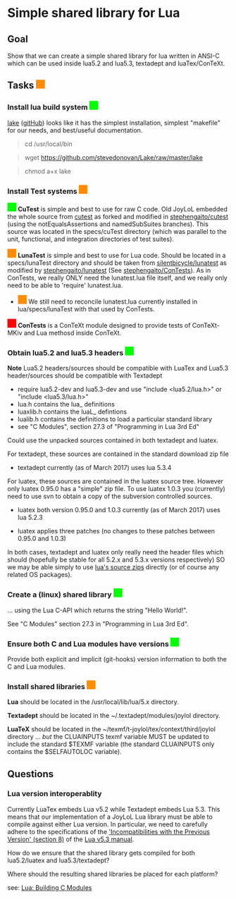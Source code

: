 # Simple shared library for Lua

## Goal

Show that we can create a simple shared library for lua written in ANSI-C 
which can be used inside lua5.2 and lua5.3, textadept and luaTex/ConTeXt. 

## Tasks ![needsWork](/design/images/needsWork.png)

### Install lua build system ![done](/design/images/done.png)

[lake](http://stevedonovan.github.io/lake/scripts/lake.html) 
([gitHub](https://github.com/stevedonovan/Lake)) looks like it has the 
simplest installation, simplest "makefile" for our needs, and best/useful 
documentation. 

> cd /usr/local/bin

> wget https://github.com/stevedonovan/Lake/raw/master/lake

> chmod a+x lake

### Install Test systems ![needsWork](/design/images/needsWork.png)

![done](/design/images/done.png) **CuTest** is simple and best to use for 
raw C code. Old JoyLoL embedded the whole source from 
[cutest](https://github.com/asimjalis/cutest) as forked and modified in 
[stephengaito/cutest](https://github.com/stephengaito/cutest) (using the 
notEqualsAssertions and namedSubSuites branches). This source was located 
in the specs/cuTest directory (which was parallel to the unit, functional, 
and integration directories of test suites). 

![needsWork](/design/images/needsWork.png) **LunaTest** is simple and best 
to use for Lua code. Should be located in a specs/lunaTest directory and 
should be taken from 
[silentbicycle/lunatest](https://github.com/silentbicycle/lunatest) as 
modified by [stephengaito/lunatest]() (See 
[stephengaito/ConTests](https://github.com/stephengaito/ConTests)). As in 
ConTests, we really ONLY need the lunatest.lua file itself, and we really 
only need to be able to 'require' lunatest.lua. 

* ![needsWork](/design/images/needsWork.png) We still need to reconcile 
lunatest.lua currently installed in lua/specs/lunaTest with that used by 
ConTests. 

![notStarted](/design/images/notStarted.png) **ConTests** is a ConTeXt 
module designed to provide tests of ConTeXt-MKiv and Lua methosd inside 
ConTeXt. 

### Obtain lua5.2 and lua5.3 headers ![done](/design/images/done.png)

**Note** Lua5.2 headers/sources should be compatible with LuaTex and Lua5.3 
header/sources should be compatible with Textadept 

- require lua5.2-dev and lua5.3-dev and use "include <lua5.2/lua.h>" or 
  "include <lua5.3/lua.h>" 
- lua.h contains the lua_ definitions
- luaxlib.h contains the luaL_ defintions
- lualib.h contains the definitions to load a particular standard library
- see "C Modules", section 27.3 of "Programming in Lua 3rd Ed"

Could use the unpacked sources contained in both textadept and luatex.

For textadept, these sources are contained in the standard download zip file

* textadept currently (as of March 2017) uses lua 5.3.4

For luatex, these sources are contained in the luatex source tree. However 
only luatex 0.95.0 has a "simple" zip file. To use luatex 1.0.3 you 
(currently) need to use svn to obtain a copy of the subversion controlled 
sources. 
 
* luatex both version 0.95.0 and 1.0.3 currently (as of March 2017) uses 
  lua 5.2.3 

* luatex applies three patches (no changes to these patches between 0.95.0 
  and 1.0.3) 

In both cases, textadept and luatex only really need the header files 
which should (hopefully be stable for all 5.2.x and 5.3.x versions 
respectively) SO we may be able simply to use [lua's source 
zips](http://www.lua.org/ftp/) directly (or of course any related OS 
packages). 

### Create a (linux) shared library ![done](/design/images/done.png)
... using the Lua C-API which returns the string "Hello World!". 

See "C Modules" section 27.3 in "Programming in Lua 3rd Ed".

### Ensure both C and Lua modules have versions ![done](/design/images/done.png)

Provide both explicit and implicit (git-hooks) version information to both 
the C and Lua modules. 

### Install shared libraries ![needsWork](/design/images/needsWork.png)

**Lua** should be located in the /usr/local/lib/lua/5.x directory.

**Textadept** should be located in the ~/.textadept/modules/joylol 
directory.

**LuaTeX** should be located in the 
~/texmf/t-joylol/tex/context/third/joylol directory ... *but* the 
CLUAINPUTS texmf variable MUST be updated to include the standard $TEXMF 
variable (the standard CLUAINPUTS only contains the $SELFAUTOLOC 
variable). 

## Questions 

### Lua version interoperablity 

Currently LuaTex embeds Lua v5.2 while Textadept embeds Lua 5.3. This 
means that our implementation of a JoyLoL Lua library must be able to 
compile against either Lua version. In particular, we need to carefully 
adhere to the specifications of the ['Incompatibilities with the Previous 
Version' (section 8)](https://www.lua.org/manual/5.3/manual.html#8) of the 
[Lua v5.3 manual](https://www.lua.org/manual/5.3/). 

How do we ensure that the shared library gets compiled for both 
lua5.2/luatex and lua5.3/textadept? 

Where should the resulting shared libraries be placed for each platform? 

see: [Lua: Building C 
Modules](http://lua-users.org/wiki/BuildingModules)
